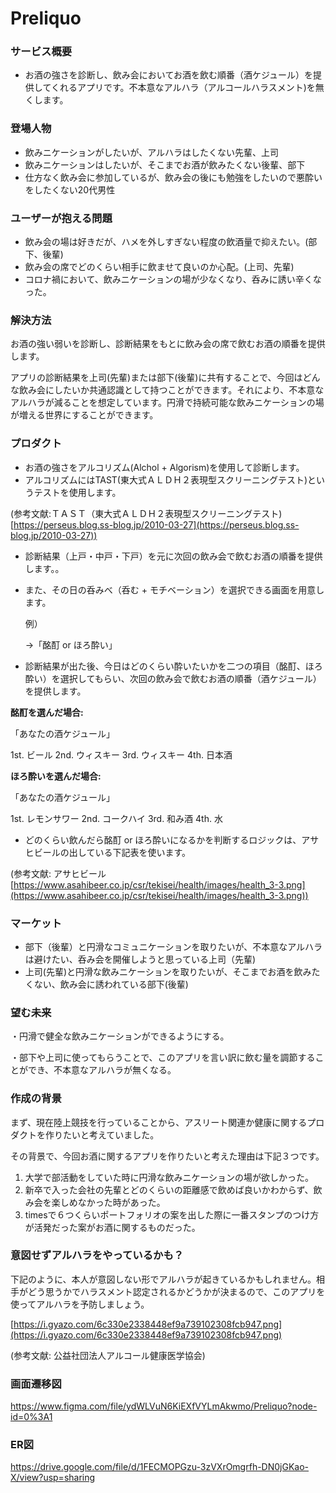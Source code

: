 # Preliquo
### サービス概要

- お酒の強さを診断し、飲み会においてお酒を飲む順番（酒ケジュール）を提供してくれるアプリです。不本意なアルハラ（アルコールハラスメント)を無くします。

### **登場人物**

- 飲みニケーションがしたいが、アルハラはしたくない先輩、上司
- 飲みニケーションはしたいが、そこまでお酒が飲みたくない後輩、部下
- 仕方なく飲み会に参加しているが、飲み会の後にも勉強をしたいので悪酔いをしたくない20代男性

### **ユーザーが抱える問題**

- 飲み会の場は好きだが、ハメを外しすぎない程度の飲酒量で抑えたい。(部下、後輩)
- 飲み会の席でどのくらい相手に飲ませて良いのか心配。(上司、先輩)
- コロナ禍において、飲みニケーションの場が少なくなり、呑みに誘い辛くなった。

### **解決方法**

お酒の強い弱いを診断し、診断結果をもとに飲み会の席で飲むお酒の順番を提供します。

アプリの診断結果を上司(先輩)または部下(後輩)に共有することで、今回はどんな飲み会にしたいか共通認識として持つことができます。それにより、不本意なアルハラが減ることを想定しています。円滑で持続可能な飲みニケーションの場が増える世界にすることができます。

### **プロダクト**

- お酒の強さをアルコリズム(Alchol + Algorism)を使用して診断します。
- アルコリズムにはTAST(東大式ＡＬＤＨ２表現型スクリーニングテスト)というテストを使用します。

(参考文献:ＴＡＳＴ（東大式ＡＬＤＨ２表現型スクリーニングテスト) [https://perseus.blog.ss-blog.jp/2010-03-27](https://perseus.blog.ss-blog.jp/2010-03-27))

- 診断結果（上戸・中戸・下戸）を元に次回の飲み会で飲むお酒の順番を提供します。。
- また、その日の呑みべ（呑む + モチベーション）を選択できる画面を用意します。

    例）

    →「酩酊 or ほろ酔い」

- 診断結果が出た後、今日はどのくらい酔いたいかを二つの項目（酩酊、ほろ酔い）を選択してもらい、次回の飲み会で飲むお酒の順番（酒ケジュール）を提供します。

**酩酊を選んだ場合:** 

「あなたの酒ケジュール」

1st. ビール 2nd.  ウィスキー 3rd. ウィスキー 4th. 日本酒

**ほろ酔いを選んだ場合:**

「あなたの酒ケジュール」

1st. レモンサワー 2nd. コークハイ 3rd. 和み酒 4th. 水

- どのくらい飲んだら酩酊 or ほろ酔いになるかを判断するロジックは、アサヒビールの出している下記表を使います。

(参考文献: アサヒビール [https://www.asahibeer.co.jp/csr/tekisei/health/images/health_3-3.png](https://www.asahibeer.co.jp/csr/tekisei/health/images/health_3-3.png))

### **マーケット**

- 部下（後輩）と円滑なコミュニケーションを取りたいが、不本意なアルハラは避けたい、呑み会を開催しようと思っている上司（先輩)
- 上司(先輩)と円滑な飲みニケーションを取りたいが、そこまでお酒を飲みたくない、飲み会に誘われている部下(後輩)

### **望む未来**

・円滑で健全な飲みニケーションができるようにする。

・部下や上司に使ってもらうことで、このアプリを言い訳に飲む量を調節することができ、不本意なアルハラが無くなる。

### 作成の背景

まず、現在陸上競技を行っていることから、アスリート関連か健康に関するプロダクトを作りたいと考えていました。

その背景で、今回お酒に関するアプリを作りたいと考えた理由は下記３つです。

1. 大学で部活動をしていた時に円滑な飲みニケーションの場が欲しかった。
2. 新卒で入った会社の先輩とどのくらいの距離感で飲めば良いかわからず、飲み会を楽しめなかった時があった。
3. timesで６つくらいポートフォリオの案を出した際に一番スタンプのつけ方が活発だった案がお酒に関するものだった。

### 意図せずアルハラをやっているかも？

下記のように、本人が意図しない形でアルハラが起きているかもしれません。相手がどう思うかでハラスメント認定されるかどうかが決まるので、このアプリを使ってアルハラを予防しましょう。

[https://i.gyazo.com/6c330e2338448ef9a739102308fcb947.png](https://i.gyazo.com/6c330e2338448ef9a739102308fcb947.png)

(参考文献: 公益社団法人アルコール健康医学協会)

### **画面遷移図**
https://www.figma.com/file/ydWLVuN6KiEXfVYLmAkwmo/Preliquo?node-id=0%3A1

### **ER図**
https://drive.google.com/file/d/1FECMOPGzu-3zVXrOmgrfh-DN0jGKao-X/view?usp=sharing